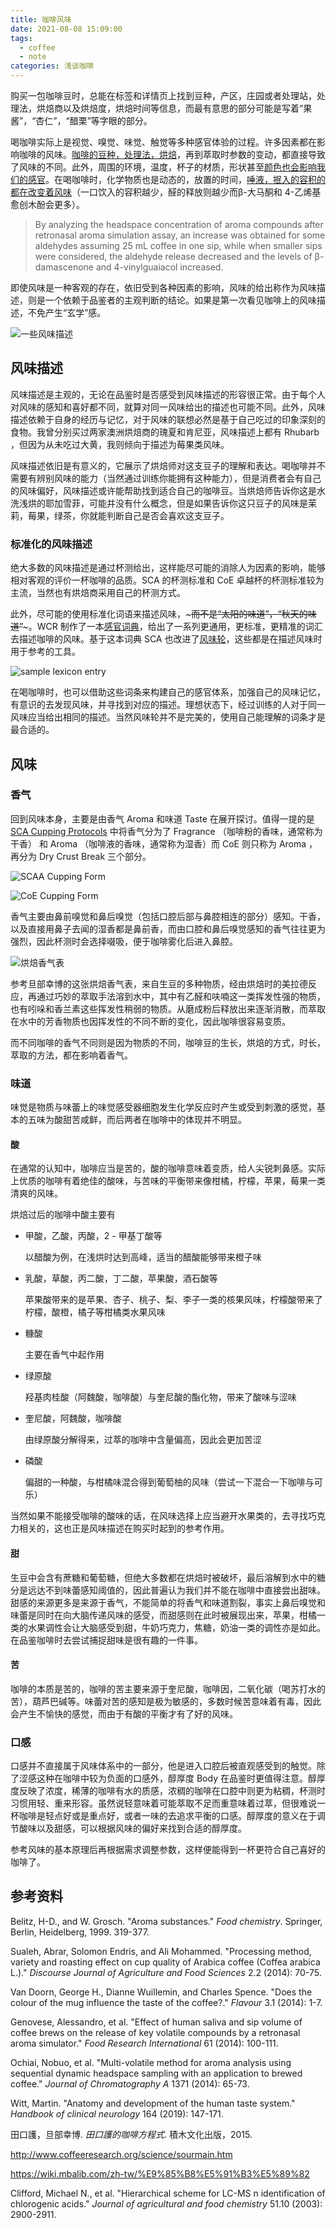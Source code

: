 ```yaml
---
title: 咖啡风味
date: 2021-08-08 15:09:00
tags: 
  - coffee
  - note
categories: 浅谈咖啡
---
```


购买一包咖啡豆时，总能在标签和详情页上找到豆种，产区，庄园或者处理站，处理法，烘焙商以及烘焙度，烘焙时间等信息，而最有意思的部分可能是写着“果酱”，“杏仁”，“醋栗”等字眼的部分。

喝咖啡实际上是视觉、嗅觉、味觉、触觉等多种感官体验的过程。许多因素都在影响咖啡的风味。[咖啡的豆种，处理法，烘焙](http://resjournals.org/JAFS/PDF/2014/Mar/Sualeh_et_al.pdf)，再到萃取时参数的变动，都直接导致了风味的不同。此外，周围的环境，温度，杯子的材质，形状甚至[颜色也会影响我们的感官](https://link.springer.com/article/10.1186/2044-7248-3-10)。在喝咖啡时，化学物质也是动态的，放置的时间，[唾液，抿入的容积的都在改变着风味](https://www.sciencedirect.com/science/article/abs/pii/S0963996914001446)（一口饮入的容积越少，醛的释放则越少而β-大马酮和 4-乙烯基愈创木酚会更多）。

> By analyzing the headspace concentration of aroma compounds after  retronasal aroma simulation assay, an increase was obtained for some  aldehydes assuming 25 mL coffee in one sip, while when smaller sips were considered, the aldehyde release decreased and the levels of  β-damascenone and 4-vinylguaiacol increased. 

即使风味是一种客观的存在，依旧受到各种因素的影响，风味的给出称作为风味描述，则是一个依赖于品鉴者的主观判断的结论。如果是第一次看见咖啡上的风味描述，不免产生“玄学”感。

![一些风味描述](/images/coffee/flavor.png)

<!-- more -->

## 风味描述

风味描述是主观的，无论在品鉴时是否感受到风味描述的形容很正常。由于每个人对风味的感知和喜好都不同，就算对同一风味给出的描述也可能不同。此外，风味描述依赖于自身的经历与记忆，对于风味的联想必然是基于自己吃过的印象深刻的食物。我曾分别买过两家澳洲烘焙商的瑰夏和肯尼亚，风味描述上都有 Rhubarb ，但因为从未吃过大黄，我则倾向于描述为莓果类风味。

风味描述依旧是有意义的，它展示了烘焙师对这支豆子的理解和表达。喝咖啡并不需要有辨别风味的能力（当然通过训练你能拥有这种能力），但是消费者会有自己的风味偏好，风味描述或许能帮助找到适合自己的咖啡豆。当烘焙师告诉你这是水洗浅烘的耶加雪菲，可能并没有什么概念，但是如果告诉你这只豆子的风味是茉莉，莓果，绿茶，你就能判断自己是否会喜欢这支豆子。

### 标准化的风味描述

绝大多数的风味描述是通过杯测给出，这样能尽可能的消除人为因素的影响，能够相对客观的评价一杯咖啡的品质。SCA 的杯测标准和 CoE 卓越杯的杯测标准较为主流，当然也有烘焙商采用自己的杯测方式。

此外，尽可能的使用标准化词语来描述风味，~~~而不是“太阳的味道”，“秋天的味道”~~~。WCR 制作了一本[感官词典](https://worldcoffeeresearch.org/work/sensory-lexicon/)，给出了一系列更通用，更标准，更精准的词汇去描述咖啡的风味。基于这本词典 SCA 也改进了[风味轮](https://store.sca.coffee/products/the-coffee-tasters-flavor-wheel-poster)，这些都是在描述风味时用于参考的工具。

![sample lexicon entry](/images/coffee/sensory-lexicon.png)

在喝咖啡时，也可以借助这些词条来构建自己的感官体系，加强自己的风味记忆，有意识的去发现风味，并寻找到对应的描述。理想状态下，经过训练的人对于同一风味应当给出相同的描述。当然风味轮并不是完美的，使用自己能理解的词条才是最合适的。

## 风味

### 香气

回到风味本身，主要是由香气 Aroma 和味道 Taste 在展开探讨。值得一提的是 [SCA Cupping Protocols](https://sca.coffee/research/protocols-best-practices?page=resources&d=cupping-protocols) 中将香气分为了 Fragrance （咖啡粉的香味，通常称为干香） 和 Aroma （咖啡液的香味，通常称为湿香）而 CoE 则只称为 Aroma ，再分为 Dry Crust Break 三个部分。

![SCAA Cupping Form](/images/coffee/scaa-cupping-form.png)

![CoE Cupping Form](/images/coffee/coe-cupping-form.png)

香气主要由鼻前嗅觉和鼻后嗅觉（包括口腔后部与鼻腔相连的部分）感知。干香，以及直接用鼻子去闻的湿香都是鼻前香，而由口腔和鼻后嗅觉感知的香气往往更为强烈，因此杯测时会选择啜吸，便于咖啡雾化后进入鼻腔。

![烘焙香气表](/images/coffee/aroma.jpg)

参考旦部幸博的这张烘焙香气表，来自生豆的多种物质，经由烘焙时的美拉德反应，再通过巧妙的萃取手法溶到水中，其中有乙醛和呋喃这一类挥发性强的物质，也有吲哚和香兰素这些挥发性稍弱的物质。从磨成粉后释放出来逐渐消散，而萃取在水中的芳香物质也因挥发性的不同不断的变化，因此咖啡很容易变质。

而不同咖啡的香气不同则是因为物质的不同，咖啡豆的生长，烘焙的方式，时长，萃取的方法，都在影响着香气。

### 味道

味觉是物质与味蕾上的味觉感受器细胞发生化学反应时产生或受到刺激的感觉，基本的五味为酸甜苦咸鲜，而后两者在咖啡中的体现并不明显。

#### 酸

在通常的认知中，咖啡应当是苦的，酸的咖啡意味着变质，给人尖锐刺鼻感。实际上优质的咖啡有着绝佳的酸味，与苦味的平衡带来像柑橘，柠檬，苹果，莓果一类清爽的风味。

烘焙过后的咖啡中酸主要有

- 甲酸，乙酸，丙酸，2 - 甲基丁酸等

    以醋酸为例，在浅烘时达到高峰，适当的醋酸能够带来橙子味

- 乳酸，草酸，丙二酸，丁二酸，苹果酸，酒石酸等

    苹果酸带来的是苹果、杏子、桃子、梨、李子一类的核果风味，柠檬酸带来了柠檬，酸橙，橘子等柑橘类水果风味

- 糠酸

    主要在香气中起作用

- 绿原酸

    羟基肉桂酸（阿魏酸，咖啡酸）与奎尼酸的酯化物，带来了酸味与涩味

- 奎尼酸，阿魏酸，咖啡酸

    由绿原酸分解得来，过萃的咖啡中含量偏高，因此会更加苦涩

- 磷酸

    偏甜的一种酸，与柑橘味混合得到葡萄柚的风味（尝试一下混合一下咖啡与可乐）

当然如果不能接受咖啡的酸味的话，在风味选择上应当避开水果类的，去寻找巧克力相关的，这也正是风味描述在购买时起到的参考作用。

#### 甜

生豆中会含有蔗糖和葡萄糖，但绝大多数都在烘焙时被破坏，最后溶解到水中的糖分是远达不到味蕾感知阈值的，因此普遍认为我们并不能在咖啡中直接尝出甜味。甜感的来源更多是来源于香气，不能简单的将香气和味道割裂，事实上鼻后嗅觉和味蕾是同时在向大脑传递风味的感受，而甜感则在此时被展现出来，苹果，柑橘一类的水果调性会让大脑感受到甜，牛奶巧克力，焦糖，奶油一类的调性亦是如此。在品鉴咖啡时去尝试捕捉甜味是很有趣的一件事。

#### 苦

咖啡的本质是苦的，咖啡的苦主要来源于奎尼酸，咖啡因，二氧化碳（喝苏打水的苦），葫芦巴碱等。味蕾对苦的感知是极为敏感的，多数时候苦意味着有毒，因此会产生不愉快的感觉，而由于有酸的平衡才有了好的风味。

### 口感

口感并不直接属于风味体系中的一部分，他是进入口腔后被直观感受到的触觉。除了涩感这种在咖啡中较为负面的口感外，醇厚度 Body 在品鉴时更值得注意。醇厚度反映了浓度，稀薄的咖啡有水的质感，浓稠的咖啡在口腔中则更为粘稠，杯测时习惯用轻、重来形容。虽然说轻意味着可能萃取不足而重意味着过萃，但很难说一杯咖啡是轻点好或是重点好，或者一味的去追求平衡的口感。醇厚度的意义在于调节酸味以及甜感，可以根据风味的偏好来找到合适的醇厚度。

参考风味的基本原理后再根据需求调整参数，这样便能得到一杯更符合自己喜好的咖啡了。

## 参考资料

Belitz, H-D., and W. Grosch. "Aroma substances." *Food chemistry*. Springer, Berlin, Heidelberg, 1999. 319-377.

Sualeh, Abrar, Solomon Endris, and Ali Mohammed. "Processing method,  variety and roasting effect on cup quality of Arabica coffee (Coffea  arabica L.)." *Discourse Journal of Agriculture and Food Sciences* 2.2 (2014): 70-75.

Van Doorn, George H., Dianne Wuillemin, and Charles Spence. "Does the colour of the mug influence the taste of the coffee?." *Flavour* 3.1 (2014): 1-7.

Genovese, Alessandro, et al. "Effect of human saliva and sip volume of  coffee brews on the release of key volatile compounds by a retronasal  aroma simulator." *Food Research International* 61 (2014): 100-111.

Ochiai, Nobuo, et al. "Multi-volatile method for aroma analysis using  sequential dynamic headspace sampling with an application to brewed  coffee." *Journal of Chromatography A* 1371 (2014): 65-73.

Witt, Martin. "Anatomy and development of the human taste system." *Handbook of clinical neurology* 164 (2019): 147-171.

田口護，旦部幸博. *田口護的咖啡方程式*. 積木文化出版，2015.

http://www.coffeeresearch.org/science/sourmain.htm

https://wiki.mbalib.com/zh-tw/%E9%85%B8%E5%91%B3%E5%89%82

Clifford, Michael N., et al. "Hierarchical scheme for LC-MS n identification of chlorogenic acids." *Journal of agricultural and food chemistry* 51.10 (2003): 2900-2911.
